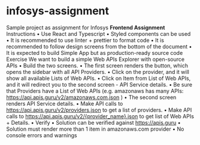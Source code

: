 # infosys-assignment
Sample project as assignment for Infosys
**Frontend Assignment**
Instructions
• Use React and Typescript
• Styled components can be used
• It is recommended to use linter + prettier to format code
• It is recommended to follow design screens from the bottom of the document
• It is expected to build Simple App but as production-ready source code
Exercise
We want to build a simple Web APIs Explorer with open-source APIs
• Build the two screens.
• The first screen renders the button, which opens the sidebar with all API Providers.
• Click on the provider, and it will show all available Lists of Web APIs.
• Click on Item from List of Web APIs, and it will redirect you to the second
screen - API Service details.
• Be sure that Providers have a List of Web APIs (e.g. amazonaws has many
APIs: https://api.apis.guru/v2/amazonaws.com.json )
• The second screen renders API Service details.
• Make API calls to https://api.apis.guru/v2/providers.json to get a list of providers.
• Make API calls to https://api.apis.guru/v2/{provider_name}.json to get list of Web
APIs + Details.
•
Verify
• Solution can be verified against https://apis.guru
• Solution must render more than 1 item in amazonaws.com provider
• No console errors and warnings
